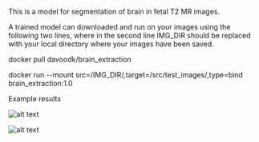 This is a model for segmentation of brain in fetal T2  MR images.

A trained model can downloaded and run on your images using the following two lines, where in the second line IMG_DIR should be replaced with your local directory where your images have been saved.

docker pull davoodk/brain_extraction

docker run   --mount src=/IMG_DIR/,target=/src/test_images/,type=bind  brain_extraction:1.0


Example results

![alt text](https://github.com/engineeringmath/brain_extraction/sample_results/older.png?raw=true "older fetus" )

![alt text](https://github.com/engineeringmath/brain_extraction/sample_results/younger.png?raw=true "younger fetus")
